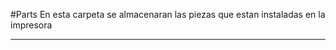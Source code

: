 #Parts
En esta carpeta se almacenaran las piezas que estan instaladas en la impresora
_________________________________________________________________________________________
